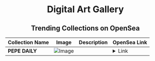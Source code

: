 <div align="center">

# Digital Art Gallery

## Trending Collections on OpenSea

| Collection Name                       | Image                                                                                     | Description                       | OpenSea Link                                                                                          |
|---------------------------------------|-------------------------------------------------------------------------------------------|-----------------------------------|--------------------------------------------------------------------------------------------------------|
| **PEPE DAILY** | ![Image](https://i.seadn.io/s/raw/files/1efb4e0a7951ed6b7672318fa201d89e.jpg?w=500&auto=format?w=200&auto=format) |  | <details><summary>Link</summary>[PEPE DAILY](https://opensea.io/collection/pepe-daily-2)</details> |

</div>